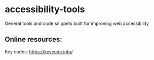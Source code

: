 # accessibility-tools

General tools and code snippets built for improving web accessibility

## Online resources:
Key codes: https://keycode.info/